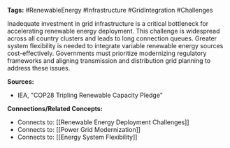 **Tags:** #RenewableEnergy #Infrastructure #GridIntegration #Challenges

Inadequate investment in grid infrastructure is a critical bottleneck for accelerating renewable energy deployment. This challenge is widespread across all country clusters and leads to long connection queues. Greater system flexibility is needed to integrate variable renewable energy sources cost-effectively. Governments must prioritize modernizing regulatory frameworks and aligning transmission and distribution grid planning to address these issues.

**Sources:**

- IEA, "COP28 Tripling Renewable Capacity Pledge"

**Connections/Related Concepts:**
- Connects to: [[Renewable Energy Deployment Challenges]]
- Connects to: [[Power Grid Modernization]]
- Connects to: [[Energy System Flexibility]]